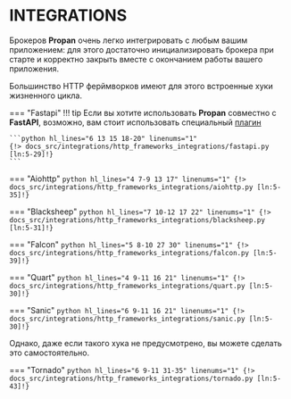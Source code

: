 # INTEGRATIONS

Брокеров **Propan** очень легко интегрировать с любым вашим приложением:
для этого достаточно инициализировать брокера при старте и корректно закрыть вместе с окончанием работы
вашего приложения.

Большинство HTTP ферймворков имеют для этого встроенные хуки жизненного цикла.

=== "Fastapi"
    !!! tip
        Если вы хотите использовать **Propan** совместно с **FastAPI**, возможно, вам стоит использовать специальный
        [плагин](../2_fastapi-plugin/)
        
    ```python hl_lines="6 13 15 18-20" linenums="1"
    {!> docs_src/integrations/http_frameworks_integrations/fastapi.py [ln:5-29]!}
    ```

=== "Aiohttp"
    ```python hl_lines="4 7-9 13 17" linenums="1"
    {!> docs_src/integrations/http_frameworks_integrations/aiohttp.py [ln:5-35]!}
    ```

=== "Blacksheep"
    ```python hl_lines="7 10-12 17 22" linenums="1"
    {!> docs_src/integrations/http_frameworks_integrations/blacksheep.py [ln:5-31]!}
    ```

=== "Falcon"
    ```python hl_lines="5 8-10 27 30" linenums="1"
    {!> docs_src/integrations/http_frameworks_integrations/falcon.py [ln:5-39]!}
    ```

=== "Quart"
    ```python hl_lines="4 9-11 16 21" linenums="1"
    {!> docs_src/integrations/http_frameworks_integrations/quart.py [ln:5-30]!}
    ```

=== "Sanic"
    ```python hl_lines="6 9-11 16 21" linenums="1"
    {!> docs_src/integrations/http_frameworks_integrations/sanic.py [ln:5-30]!}
    ```

Однако, даже если такого хука не предусмотрено, вы можете сделать это самостоятельно.

=== "Tornado"
    ```python hl_lines="6 9-11 31-35" linenums="1"
    {!> docs_src/integrations/http_frameworks_integrations/tornado.py [ln:5-43]!}
    ```